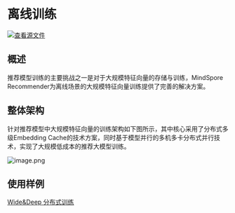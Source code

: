 # 离线训练

[![查看源文件](https://mindspore-website.obs.cn-north-4.myhuaweicloud.com/website-images/r2.1/resource/_static/logo_source.svg)](https://gitee.com/mindspore/docs/blob/r2.1/docs/recommender/docs/source_zh_cn/offline_learning.md)

## 概述

推荐模型训练的主要挑战之一是对于大规模特征向量的存储与训练，MindSpore Recommender为离线场景的大规模特征向量训练提供了完善的解决方案。

## 整体架构

针对推荐模型中大规模特征向量的训练架构如下图所示，其中核心采用了分布式多级Embedding Cache的技术方案，同时基于模型并行的多机多卡分布式并行技术，实现了大规模低成本的推荐大模型训练。

![image.png](https://mindspore-website.obs.cn-north-4.myhuaweicloud.com/website-images/r2.1/docs/recommender/docs/source_zh_cn/images/offline_training.png)

## 使用样例

[Wide&Deep 分布式训练](https://github.com/mindspore-lab/mindrec/tree/r0.3/models/wide_deep)
